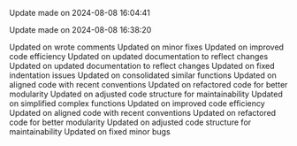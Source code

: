 
Update made on 2024-08-08 16:04:41

Update made on 2024-08-08 16:38:20

Updated on wrote comments
Updated on minor fixes
Updated on improved code efficiency
Updated on updated documentation to reflect changes
Updated on updated documentation to reflect changes
Updated on fixed indentation issues
Updated on consolidated similar functions
Updated on aligned code with recent conventions
Updated on refactored code for better modularity
Updated on adjusted code structure for maintainability
Updated on simplified complex functions
Updated on improved code efficiency
Updated on aligned code with recent conventions
Updated on refactored code for better modularity
Updated on adjusted code structure for maintainability
Updated on fixed minor bugs